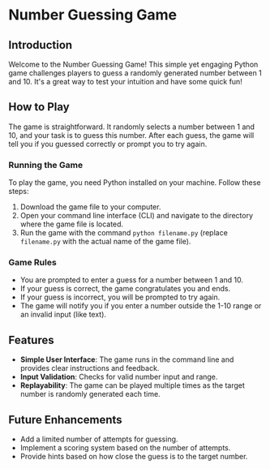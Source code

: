 # Number Guessing Game

## Introduction
Welcome to the Number Guessing Game! This simple yet engaging Python game challenges players to guess a randomly generated number between 1 and 10. It's a great way to test your intuition and have some quick fun!

## How to Play
The game is straightforward. It randomly selects a number between 1 and 10, and your task is to guess this number. After each guess, the game will tell you if you guessed correctly or prompt you to try again.

### Running the Game
To play the game, you need Python installed on your machine. Follow these steps:

1. Download the game file to your computer.
2. Open your command line interface (CLI) and navigate to the directory where the game file is located.
3. Run the game with the command `python filename.py` (replace `filename.py` with the actual name of the game file).

### Game Rules
- You are prompted to enter a guess for a number between 1 and 10.
- If your guess is correct, the game congratulates you and ends.
- If your guess is incorrect, you will be prompted to try again.
- The game will notify you if you enter a number outside the 1-10 range or an invalid input (like text).

## Features
- **Simple User Interface**: The game runs in the command line and provides clear instructions and feedback.
- **Input Validation**: Checks for valid number input and range.
- **Replayability**: The game can be played multiple times as the target number is randomly generated each time.

## Future Enhancements
- Add a limited number of attempts for guessing.
- Implement a scoring system based on the number of attempts.
- Provide hints based on how close the guess is to the target number.
